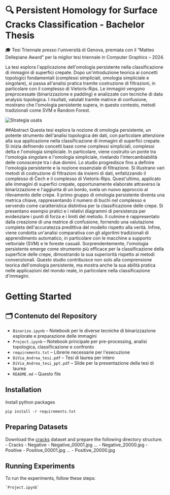 # 🔍 Persistent Homology for Surface Cracks Classification - Bachelor Thesis

🎓 Tesi Triennale presso l'università di Genova, premiata con il “Matteo Dellepiane Award” per la miglior tesi triennale in Computer Graphics – 2024.

La tesi esplora l'applicazione dell'omologia persistente nella classificazione di immagini di superfici crepate. Dopo un'introduzione teorica ai concetti topologici fondamentali (complessi simpliciali, omologia simpliciale e singolare), si passa all'analisi pratica tramite costruzione di filtrazioni, in particolare con il complesso di Vietoris-Rips. Le immagini vengono preprocessate (binarizzazione e padding) e analizzate con tecniche di data analysis topologica. I risultati, valutati tramite matrice di confusione, mostrano che l'omologia persistente supera, in questo contesto, metodi tradizionali come SVM e Random Forest.

![Strategia usata](strategy.png)

##Abstract 
Questa tesi esplora la nozione di omologia persistente, un potente strumento dell'analisi topologica dei dati, con particolare attenzione alla sua applicazione nella classificazione di immagini di superfici crepate. Si inizia definendo concetti base come complessi simpliciali, complessi delta e l'omologia simpliciale. In particolare, viene costruito un ponte tra l'omologia singolare e l'omologia simpliciale, rivelando l'intercambiabilità delle conoscenze tra i due domini.
Lo studio progredisce fino a definire l'omologia persistente e la nozione essenziale di filtrazione. Si illustrano vari metodi di costruzione di filtrazioni da insiemi di dati, enfatizzando il complesso di Čech e il complesso di Vietoris-Rips. Quest'ultimo, applicato alle immagini di superfici crepate, opportunamente elaborate attraverso la binarizzazione e l'aggiunta di un bordo, svela un nuovo approccio al rilevamento delle crepe. Il primo gruppo di omologia persistente diventa una metrica chiave, rappresentando il numero di buchi nel complesso e servendo come caratteristica distintiva per la classificazione delle crepe. Si presentano esempio pratici e i relativi diagrammi di persistenza per evidenziare i punti di forza e i limiti del metodo.
 Il culmine è rappresentato dalla creazione di una matrice di confusione, fornendo una valutazione completa dell'accuratezza predittiva del modello rispetto alla verità. 
Infine, viene condotta un'analisi comparativa con gli algoritmi tradizionali di apprendimento automatico, in particolare con le macchine a supporto vettoriale (SVM) e le foreste casuali. Sorprendentemente, l'omologia persistente emerge come strumento più efficace per la classificazione della superficie delle crepe, dimostrando la sua superiorità rispetto ai metodi convenzionali. Questo studio contribuisce non solo alla comprensione teorica dell'omologia persistente, ma mostra anche la sua abilità pratica nelle applicazioni del mondo reale, in particolare nella classificazione d'immagini.

# Getting Started
## 🗂 Contenuto del Repository

- `Binarize.ipynb` – Notebook per le diverse tecniche di binarizzazione esplorate e preparazione delle immagini
- `Project.ipynb` – Notebook principale per pre-processing, analisi topologica, classificazione e confronto
- `requirements.txt` – Librerie necessarie per l'esecuzione
- `DiVia_Andrea_tesi.pdf` – Tesi di laurea per intero
- `DiVia_Andrea_tesi_ppt.pdf` – Slide per la presentazione della tesi di laurea
- `README.md` – Questo file
  
## Installation
Install python packages
```
pip install -r requirements.txt
```

## Preparing Datasets
Download the [cracks](https://www.kaggle.com/datasets/arunrk7/surface-crack-detection) dataset and prepare the following directory structure.
    - Cracks
        -  Negative
            - Negative_00001.jpg
            ...
            - Negative_20000.jpg
        -  Positive
            - Positive_00001.jpg
            ...
            - Positive_20000.jpg
         

## Running Experiments
To run the experiments, follow these steps:
```
`Project.ipynb`
```
